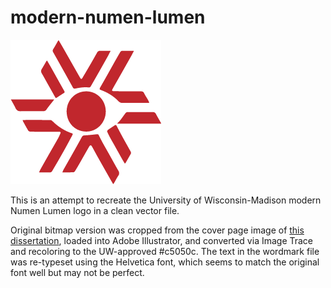 # modern-numen-lumen
![alt text](https://github.com/jhellerstein/modern-numen-lumen/blob/master/1x/modernnumenlumen-logo.png "Modern Numen Lumen logo for UW-Madison")

This is an attempt to recreate the University of Wisconsin-Madison modern Numen Lumen logo in a clean vector file.

Original bitmap version was cropped from the cover page image of [this dissertation](https://minds.wisconsin.edu/handle/1793/47840?fbclid=IwAR22Uu6ygqKpzvILC7y8AlCVoRqDltz4Y4wgx_0hKlknBeszbtKyk30i-rY), loaded into Adobe Illustrator, and converted via Image Trace and recoloring to the UW-approved #c5050c. The text in the wordmark file was re-typeset using the Helvetica font, which seems to match the original font well but may not be perfect.
